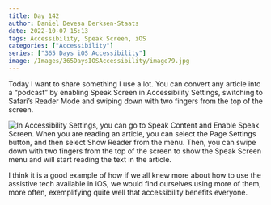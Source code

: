 ```yaml
---
title: Day 142
author: Daniel Devesa Derksen-Staats
date: 2022-10-07 15:13
tags: Accessibility, Speak Screen, iOS
categories: ["Accessibility"]
series: ["365 Days iOS Accessibility"]
image: /Images/365DaysIOSAccessibility/image79.jpg
---
```


Today I want to share something I use a lot. You can convert any article into a “podcast” by enabling Speak Screen in Accessibility Settings, switching to Safari’s Reader Mode and swiping down with two fingers from the top of the screen.

![In Accessibility Settings, you can go to Speak Content and Enable Speak Screen. When you are reading an article, you can select the Page Settings button, and then select Show Reader from the menu. Then, you can swipe down with two fingers from the top of the screen to show the Speak Screen menu and will start reading the text in the article.](/Images/365DaysIOSAccessibility/image79.jpg)

I think it is a good example of how if we all knew more about how to use the assistive tech available in iOS, we would find ourselves using more of them, more often, exemplifying quite well that accessibility benefits everyone.


